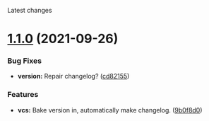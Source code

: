 Latest changes

# [1.1.0](https://github.com/Force67/RETK/compare/v1.0.0...v1.1.0) (2021-09-26)


### Bug Fixes

* **version:** Repair changelog? ([cd82155](https://github.com/Force67/RETK/commit/cd82155a4ddd71b60967d2af1b9cb33e4fce24da))


### Features

* **vcs:** Bake version in, automatically make changelog. ([9b0f8d0](https://github.com/Force67/RETK/commit/9b0f8d04903df8abb0e71c13c0035792c5a1b22a))
